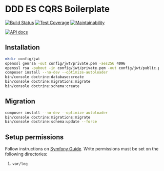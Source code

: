 DDD ES CQRS Boilerplate
=======================

[![Build Status](https://travis-ci.org/Invis1bleReborn/ddd-es-cqrs-boilerplate.svg?branch=develop)](https://travis-ci.org/Invis1bleReborn/ddd-es-cqrs-boilerplate)
[![Test Coverage](https://api.codeclimate.com/v1/badges/85236f7a90b2ebf7ef50/test_coverage)](https://codeclimate.com/github/Invis1bleReborn/ddd-es-cqrs-boilerplate/test_coverage)
[![Maintainability](https://api.codeclimate.com/v1/badges/85236f7a90b2ebf7ef50/maintainability)](https://codeclimate.com/github/Invis1bleReborn/ddd-es-cqrs-boilerplate/maintainability)

[![API docs](https://image.thum.io/get/maxAge/12/width/700/https://ddd-es-cqrs-boilerplate.herokuapp.com/api/docs)](https://ddd-es-cqrs-boilerplate.herokuapp.com/api/docs)

Installation
------------

```bash
mkdir config/jwt
openssl genrsa -out config/jwt/private.pem -aes256 4096
openssl rsa -pubout -in config/jwt/private.pem -out config/jwt/public.pem
composer install --no-dev --optimize-autoloader
bin/console doctrine:database:create
bin/console doctrine:migrations:migrate
bin/console doctrine:schema:create
```

Migration
------------

```bash
composer install --no-dev --optimize-autoloader
bin/console doctrine:migrations:migrate
bin/console doctrine:schema:update --force
```

Setup permissions
--------------------

Follow instructions on
[Symfony Guide](https://symfony.com/doc/current/setup/file_permissions.html).
Write permissions must be set on the following directories:

1. `var/log`

